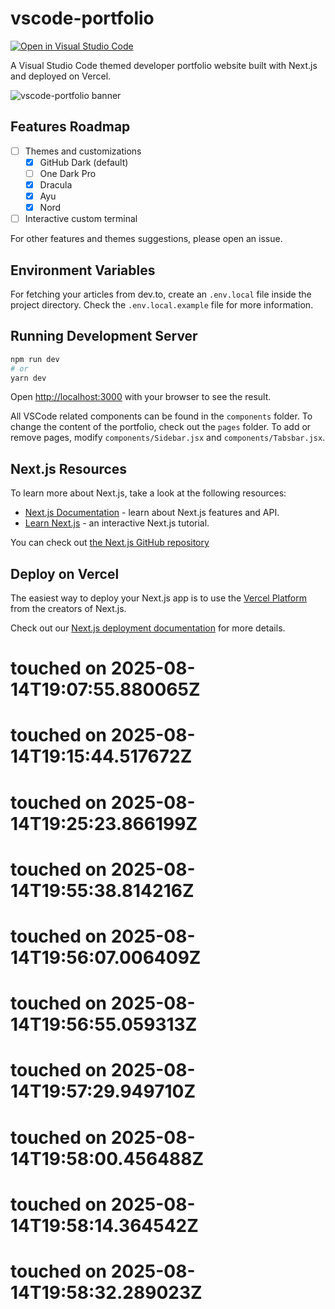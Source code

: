 # vscode-portfolio

[![Open in Visual Studio Code](https://open.vscode.dev/badges/open-in-vscode.svg)](https://open.vscode.dev/joseph7651/vscode-portfolio)

A Visual Studio Code themed developer portfolio website built with Next.js and deployed on Vercel.

![vscode-portfolio banner](https://imgur.com/JXJ9mpO.gif)

## Features Roadmap

- [ ] Themes and customizations
  - [x] GitHub Dark (default)
  - [ ] One Dark Pro
  - [x] Dracula
  - [x] Ayu
  - [x] Nord
- [ ] Interactive custom terminal

For other features and themes suggestions, please open an issue.

## Environment Variables

For fetching your articles from dev.to, create an `.env.local` file inside the project directory. Check the `.env.local.example` file for more information.

## Running Development Server

```bash
npm run dev
# or
yarn dev
```

Open [http://localhost:3000](http://localhost:3000) with your browser to see the result.

All VSCode related components can be found in the `components` folder. To change the content of the portfolio, check out the `pages` folder. To add or remove pages, modify `components/Sidebar.jsx` and `components/Tabsbar.jsx`.

## Next.js Resources

To learn more about Next.js, take a look at the following resources:

- [Next.js Documentation](https://nextjs.org/docs) - learn about Next.js features and API.
- [Learn Next.js](https://nextjs.org/learn) - an interactive Next.js tutorial.

You can check out [the Next.js GitHub repository](https://github.com/vercel/next.js/)

## Deploy on Vercel

The easiest way to deploy your Next.js app is to use the [Vercel Platform](https://vercel.com/new?utm_medium=default-template&filter=next.js&utm_source=create-next-app&utm_campaign=create-next-app-readme) from the creators of Next.js.

Check out our [Next.js deployment documentation](https://nextjs.org/docs/deployment) for more details.

# touched on 2025-08-14T19:07:55.880065Z
# touched on 2025-08-14T19:15:44.517672Z
# touched on 2025-08-14T19:25:23.866199Z
# touched on 2025-08-14T19:55:38.814216Z
# touched on 2025-08-14T19:56:07.006409Z
# touched on 2025-08-14T19:56:55.059313Z
# touched on 2025-08-14T19:57:29.949710Z
# touched on 2025-08-14T19:58:00.456488Z
# touched on 2025-08-14T19:58:14.364542Z
# touched on 2025-08-14T19:58:32.289023Z